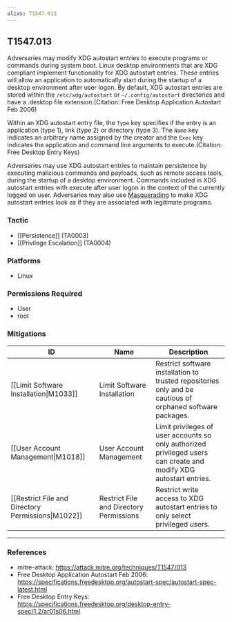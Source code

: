 ```yaml
---
alias: T1547.013
---
```


## T1547.013

Adversaries may modify XDG autostart entries to execute programs or commands during system boot. Linux desktop environments that are XDG compliant implement functionality for XDG autostart entries. These entries will allow an application to automatically start during the startup of a desktop environment after user logon. By default, XDG autostart entries are stored within the <code>/etc/xdg/autostart</code> or <code>~/.config/autostart</code> directories and have a .desktop file extension.(Citation: Free Desktop Application Autostart Feb 2006)

Within an XDG autostart entry file, the <code>Type</code> key specifies if the entry is an application (type 1), link (type 2) or directory (type 3). The <code>Name</code> key indicates an arbitrary name assigned by the creator and the <code>Exec</code> key indicates the application and command line arguments to execute.(Citation: Free Desktop Entry Keys)

Adversaries may use XDG autostart entries to maintain persistence by executing malicious commands and payloads, such as remote access tools, during the startup of a desktop environment. Commands included in XDG autostart entries with execute after user logon in the context of the currently logged on user. Adversaries may also use [Masquerading](https://attack.mitre.org/techniques/T1036) to make XDG autostart entries look as if they are associated with legitimate programs.


### Tactic
- [[Persistence]] (TA0003)
- [[Privilege Escalation]] (TA0004)

### Platforms
- Linux

### Permissions Required
- User
- root

### Mitigations

| ID | Name | Description |
| --- | --- | --- |
| [[Limit Software Installation\|M1033]] | Limit Software Installation | Restrict software installation to trusted repositories only and be cautious of orphaned software packages. |
| [[User Account Management\|M1018]] | User Account Management | Limit privileges of user accounts so only authorized privileged users can create and modify XDG autostart entries. |
| [[Restrict File and Directory Permissions\|M1022]] | Restrict File and Directory Permissions | Restrict write access to XDG autostart entries to only select privileged users. |


---
### References

- mitre-attack: https://attack.mitre.org/techniques/T1547/013
- Free Desktop Application Autostart Feb 2006: https://specifications.freedesktop.org/autostart-spec/autostart-spec-latest.html
- Free Desktop Entry Keys: https://specifications.freedesktop.org/desktop-entry-spec/1.2/ar01s06.html

